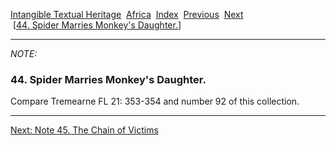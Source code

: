 [Intangible Textual Heritage](../../index)  [Africa](../index) 
[Index](index)  [Previous](jas043n)  [Next](jas045n)   
 \[[44. Spider Marries Monkey's Daughter.](jas044)\]

------------------------------------------------------------------------

*NOTE:* 

### 44. Spider Marries Monkey's Daughter.

Compare Tremearne FL 21: 353-354 and number 92 of this collection.

------------------------------------------------------------------------

[Next: Note 45. The Chain of Victims](jas045n)
